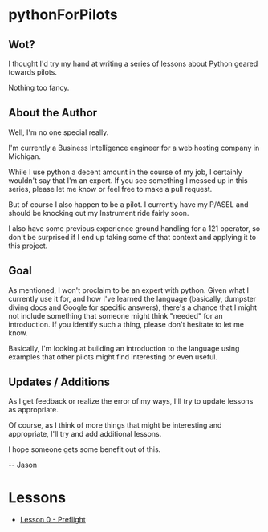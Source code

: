 pythonForPilots
===============

## Wot?
I thought I'd try my hand at writing a series of lessons about Python geared towards pilots.

Nothing too fancy.

## About the Author
Well, I'm no one special really.

I'm currently a Business Intelligence engineer for a web hosting company in Michigan.

While I use python a decent amount in the course of my job, I certainly wouldn't say that I'm an expert. If you see something I messed up in this series, please let me know or feel free to make a pull request.

But of course I also happen to be a pilot. I currently have my P/ASEL and should be knocking out my Instrument ride fairly soon.

I also have some previous experience ground handling for a 121 operator, so don't be surprised if I end up taking some of that context and applying it to this project.

## Goal
As mentioned, I won't proclaim to be an expert with python. Given what I currently use it for, and how I've learned the language (basically, dumpster diving docs and Google for specific answers), there's a chance that I might not include something that someone might think "needed" for an introduction. If you identify such a thing, please don't hesitate to let me know.

Basically, I'm looking at building an introduction to the language using examples that other pilots might find interesting or even useful.

## Updates / Additions
As I get feedback or realize the error of my ways, I'll try to update lessons as appropriate.

Of course, as I think of more things that might be interesting and appropriate, I'll try and add additional lessons.

I hope someone gets some benefit out of this.

-- Jason

# Lessons

* [Lesson 0 - Preflight](lesson_0.md)
